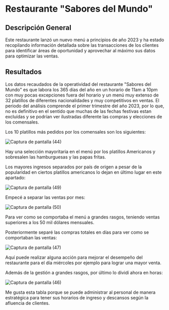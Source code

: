 # Restaurante "Sabores del Mundo"

## Descripción General

Este restaurante lanzó un nuevo menú a principios de año 2023 y ha estado recopilando
información detallada sobre las transacciones de los clientes para identificar áreas de
oportunidad y aprovechar al máximo sus datos para optimizar las ventas.

## Resultados

Los datos recaudados de la operatividad del restaurante "Sabores del Mundo" es que labora los 365 días del año en un horario de 11am a 10pm con muy pocas excepciones fuera del horario y un menú muy extenso de 32 platillos de diferentes nacionalidades y muy competitivos en ventas. El periodo del análisis comprende el primer trimestre del año 2023, por lo que, no es definitivo en el sentido que muchas de las fechas festivas estan excluídas y se podrían ver ilustradas diferente las compras y elecciones de los comensales.

Los 10 platillos más pedidos por los comensales son los siguientes:

![Captura de pantalla (44)](https://github.com/user-attachments/assets/0dfeb4d1-aab5-493a-8a6e-10887f55aa8d)

Hay una selección mayoritaria en el menú por los platillos Americanos y sobresalen las hamburguesas y las papas fritas.


Los mayores ingresos separados por país de origen a pesar de la popularidad en ciertos platillos americanos lo dejan en último lugar en este apartado:

![Captura de pantalla (49)](https://github.com/user-attachments/assets/adf4715e-ddc4-4b20-a845-02f50660333c)


Empecé a separar las ventas por mes:

![Captura de pantalla (50)](https://github.com/user-attachments/assets/cc682a55-9aeb-4a06-a048-e674209413ee)


Para ver como se comportaba el menú a grandes rasgos, teniendo ventas superiores a los 50 mil dólares mensuales.


Posteriormente separé las compras totales en días para ver como se comportaban las ventas:

![Captura de pantalla (47)](https://github.com/user-attachments/assets/4e63b489-430c-44cf-b1a0-a7074537722b)

Aquí puede realizar alguna acción para mejorar el desempeño del restaurante para el día miércoles por ejemplo para lograr una mayor venta.


Además de la gestión a grandes rasgos, por último lo dividí ahora en horas:

![Captura de pantalla (46)](https://github.com/user-attachments/assets/4046cafb-31a0-41f4-93de-482f9c5bdfcf)


Me gusta esta tabla porque se puede administrar al personal de manera estratégica para tener sus horarios de ingreso y descansos según la afluencia de clientes.


